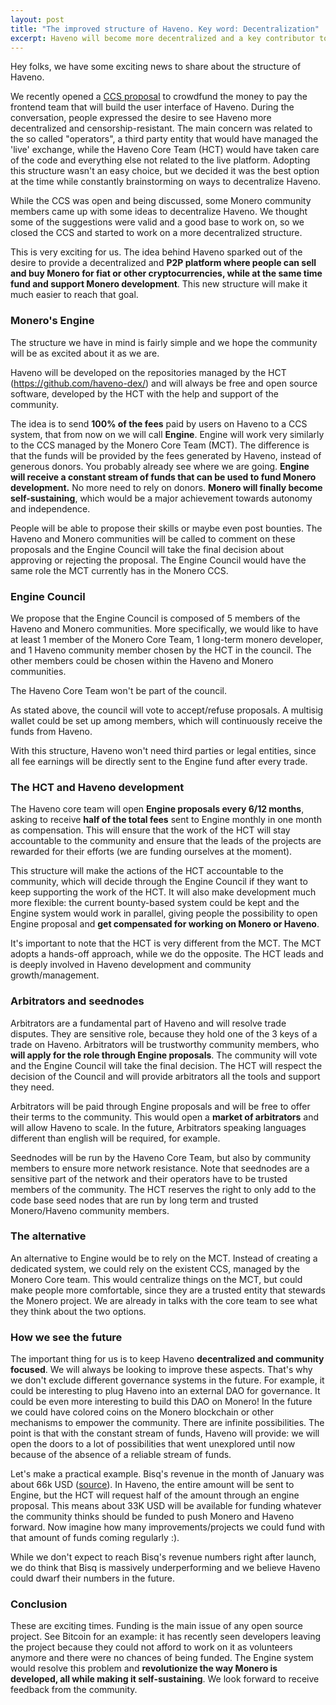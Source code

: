 ```yaml
---
layout: post
title: "The improved structure of Haveno. Key word: Decentralization"
excerpt: Haveno will become more decentralized and a key contributor to Monero development
---
```


Hey folks, we have some exciting news to share about the structure of Haveno.

We recently opened a [CCS proposal](https://repo.getmonero.org/monero-project/ccs-proposals/-/merge_requests/284) to crowdfund the money to pay the frontend team that will build the user interface of Haveno. During the conversation, people expressed the desire to see Haveno more decentralized and censorship-resistant. The main concern was related to the so called "operators", a third party entity that would have managed the 'live' exchange, while the Haveno Core Team (HCT) would have taken care of the code and everything else not related to the live platform. Adopting this structure wasn't an easy choice, but we decided it was the best option at the time while constantly brainstorming on ways to decentralize Haveno.

While the CCS was open and being discussed, some Monero community members came up with some ideas to decentralize Haveno. We thought some of the suggestions were valid and a good base to work on, so we closed the CCS and started to work on a more decentralized structure.

This is very exciting for us. The idea behind Haveno sparked out of the desire to provide a decentralized and **P2P platform where people can sell and buy Monero for fiat or other cryptocurrencies, while at the same time fund and support Monero development**. This new structure will make it much easier to reach that goal.

### Monero's Engine

The structure we have in mind is fairly simple and we hope the community will be as excited about it as we are.

Haveno will be developed on the repositories managed by the HCT (https://github.com/haveno-dex/) and will always be free and open source software, developed by the HCT with the help and support of the community.

The idea is to send **100% of the fees** paid by users on Haveno to a CCS system, that from now on we will call **Engine**. Engine will work very similarly to the CCS managed by the Monero Core Team (MCT). The difference is that the funds will be provided by the fees generated by Haveno, instead of generous donors. You probably already see where we are going. **Engine will receive a constant stream of funds that can be used to fund Monero development.** No more need to rely on donors. **Monero will finally become self-sustaining**, which would be a major achievement towards autonomy and independence.

People will be able to propose their skills or maybe even post bounties. The Haveno and Monero communities will be called to comment on these proposals and the Engine Council will take the final decision about approving or rejecting the proposal. The Engine Council would have the same role the MCT currently has in the Monero CCS.

### Engine Council

We propose that the Engine Council is composed of 5 members of the Haveno and Monero communities. More specifically, we would like to have at least 1 member of the Monero Core Team, 1 long-term monero developer, and 1 Haveno community member chosen by the HCT in the council. The other members could be chosen within the Haveno and Monero communities.

The Haveno Core Team won't be part of the council.

As stated above, the council will vote to accept/refuse proposals. A multisig wallet could be set up among members, which will continuously receive the funds from Haveno.

With this structure, Haveno won't need third parties or legal entities, since all fee earnings will be directly sent to the Engine fund after every trade.

### The HCT and Haveno development

The Haveno core team will open **Engine proposals every 6/12 months**, asking to receive **half of the total fees** sent to Engine monthly in one month as compensation. This will ensure that the work of the HCT will stay accountable to the community and ensure that the leads of the projects are rewarded for their efforts (we are funding ourselves at the moment).

This structure will make the actions of the HCT accountable to the community, which will decide through the Engine Council if they want to keep supporting the work of the HCT. It will also make development much more flexible: the current bounty-based system could be kept and the Engine system would work in parallel, giving people the possibility to open Engine proposal and **get compensated for working on Monero or Haveno**.

It's important to note that the HCT is very different from the MCT. The MCT adopts a hands-off approach, while we do the opposite. The HCT leads and is deeply involved in Haveno development and community growth/management.

### Arbitrators and seednodes

Arbitrators are a fundamental part of Haveno and will resolve trade disputes. They are sensitive role, because they hold one of the 3 keys of a trade on Haveno. Arbitrators will be trustworthy community members, who **will apply for the role through Engine proposals**. The community will vote and the Engine Council will take the final decision. The HCT will respect the decision of the Council and will provide arbitrators all the tools and support they need.

Arbitrators will be paid through Engine proposals and will be free to offer their terms to the community. This would open a **market of arbitrators** and will allow Haveno to scale. In the future, Arbitrators speaking languages different than english will be required, for example.

Seednodes will be run by the Haveno Core Team, but also by community members to ensure more network resistance. Note that seednodes are a sensitive part of the network and their operators have to be trusted members of the community. The HCT reserves the right to only add to the code base seed nodes that are run by long term and trusted Monero/Haveno community members.

### The alternative

An alternative to Engine would be to rely on the MCT. Instead of creating a dedicated system, we could rely on the existent CCS, managed by the Monero Core team. This would centralize things on the MCT, but could make people more comfortable, since they are a trusted entity that stewards the Monero project. We are already in talks with the core team to see what they think about the two options.

### How we see the future

The important thing for us is to keep Haveno **decentralized and community focused**. We will always be looking to improve these aspects. That's why we don't exclude different governance systems in the future. For example, it could be interesting to plug Haveno into an external DAO for governance. It could be even more interesting to build this DAO on Monero! In the future we could have colored coins on the Monero blockchain or other mechanisms to empower the community. There are infinite possibilities. The point is that with the constant stream of funds, Haveno will provide: we will open the doors to a lot of possibilities that went unexplored until now because of the absence of a reliable stream of funds.

Let's make a practical example. Bisq's revenue in the month of January was about 66k USD ([source](https://github.com/bisq-network/roles/issues/111#issuecomment-1029551837)). In Haveno, the entire amount will be sent to Engine, but the HCT will request half of the amount through an engine proposal. This means about 33K USD will be available for funding whatever the community thinks should be funded to push Monero and Haveno forward. Now imagine how many improvements/projects we could fund with that amount of funds coming regularly :).

While we don't expect to reach Bisq's revenue numbers right after launch, we do think that Bisq is massively underperforming and we believe Haveno could dwarf their numbers in the future.

### Conclusion

These are exciting times. Funding is the main issue of any open source project. See Bitcoin for an example: it has recently seen developers leaving the project because they could not afford to work on it as volunteers anymore and there were no chances of being funded. The Engine system would resolve this problem and **revolutionize the way Monero is developed, all while making it self-sustaining**. We look forward to receive feedback from the community.
